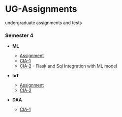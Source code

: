 # UG-Assignments
undergraduate assignments and tests

### Semester 4
- **ML**
    - [Assignment](Semester-IV/MLT-Assignment)
    - [CIA-1](Semester-IV/MLT-CIA-1)
    - [CIA-2](Semester-IV/MLT-CIA-2) - Flask and Sql Integration with ML model

- **IoT**
    - [Assignment](Semester-IV/IOT-Assignment)
    - [CIA-2](Semester-IV/IOT-CIA-2)

- **DAA**
    - [CIA-1](Semester-IV/DAA-CIA-1)

